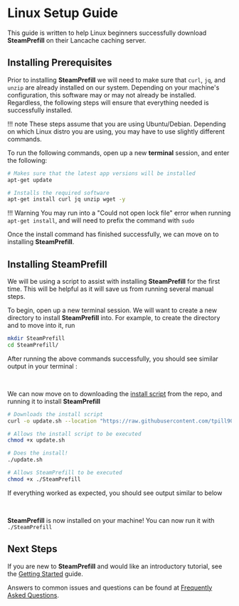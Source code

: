 # Linux Setup Guide

This guide is written to help Linux beginners successfully download **SteamPrefill** on their Lancache caching server. 

## Installing Prerequisites

Prior to installing **SteamPrefill** we will need to make sure that `curl`, `jq`, and `unzip` are already installed on our system.  Depending on your machine's configuration, this software may or may not already be installed.  Regardless, the following steps will ensure that everything needed is successfully installed.  

!!! note
    These steps assume that you are using Ubuntu/Debian.  Depending on which Linux distro you are using, you may have to use slightly different commands.

To run the following commands, open up a new **terminal** session, and enter the following:

```bash
# Makes sure that the latest app versions will be installed
apt-get update

# Installs the required software
apt-get install curl jq unzip wget -y
```

!!! Warning
    You may run into a "Could not open lock file" error when running `apt-get install`, and will need to prefix the command with `sudo`

Once the install command has finished successfully, we can move on to installing **SteamPrefill**.

## Installing SteamPrefill

We will be using a script to assist with installing **SteamPrefill** for the first time.  This will be helpful as it will save us from running several manual steps.

To begin, open up a new terminal session.  We will want to create a new directory to install **SteamPrefill** into.  For example, to create the directory and to move into it, run

``` bash
mkdir SteamPrefill
cd SteamPrefill/
```

After running the above commands successfully, you should see similar output in your terminal :

<div data-cli-player="../casts/make-new-directory.cast" data-rows=4></div>
<br>

We can now move on to downloading the [install script](https://github.com/tpill90/steam-lancache-prefill/blob/master/scripts/update.sh) from the repo, and running it to install **SteamPrefill** 

```bash
# Downloads the install script
curl -o update.sh --location "https://raw.githubusercontent.com/tpill90/steam-lancache-prefill/master/scripts/update.sh"

# Allows the install script to be executed
chmod +x update.sh

# Does the install!
./update.sh

# Allows SteamPrefill to be executed
chmod +x ./SteamPrefill
```

If everything worked as expected, you should see output similar to below

<div data-cli-player="../casts/successful-linux-install.cast" data-rows=7></div>
<br>


**SteamPrefill** is now installed on your machine!  You can now run it with `./SteamPrefill`

## Next Steps

If you are new to **SteamPrefill** and would like an introductory tutorial, see the [Getting Started](https://github.com/tpill90/steam-lancache-prefill#getting-started) guide. 

Answers to common issues and questions can be found at [Frequently Asked Questions](https://github.com/tpill90/steam-lancache-prefill#frequently-asked-questions).  
